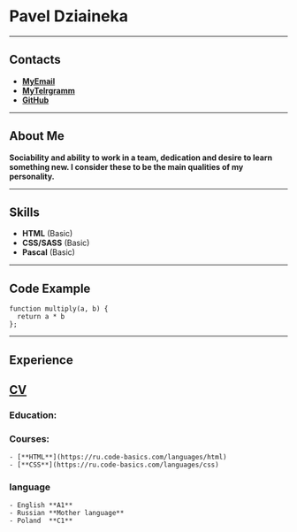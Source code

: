 # Pavel Dziaineka

--------------
## Contacts
- [**MyEmail**](p.dziaineka@gmail.com)
- [**MyTelrgramm**](https://t.me/p_dziaineka)
- [**GitHub**](https://github.com/p-dziaineka)

--------------
## About Me
**Sociability and ability to work in a team, dedication and desire to learn something new.  I consider these to be the main qualities of my personality.**

--------------
## Skills
- **HTML** (Basic)
- **CSS/SASS** (Basic)
- **Pascal** (Basic)

--------------
## Code Example
```
function multiply(a, b) {
  return a * b
};
```
--------------
## Experience
[**CV**](https://github.com/p-dziaineka/rsschool-cv/cv.md)
--------------
### Education:
### Courses:
    - [**HTML**](https://ru.code-basics.com/languages/html)
    - [**CSS**](https://ru.code-basics.com/languages/css)
### language
    - English **A1**
    - Russian **Mother language**
    - Poland  **C1** 
